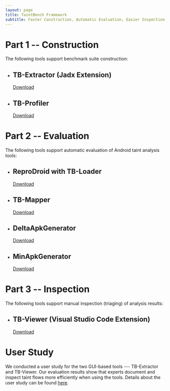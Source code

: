 ```yaml
---
layout: page
title: TaintBench Framework
subtitle: Faster Construction, Automatic Evaluation, Easier Inspection
---
```


# Part 1 -- Construction
The following tools support benchmark suite construction:
- ## TB-Extractor (Jadx Extension)
  [Download](https://github.com/TaintBench/TaintBench/releases/download/TBFramework/TBExtractor-EMSE.zip)

- ## TB-Profiler 
  [Download](https://github.com/TaintBench/TaintBench/releases/download/TBFramework/TB-Profiler-0.0.1-EMSE.zip)
 

# Part 2 -- Evaluation
The following tools support automatic evaluation of Android taint analysis tools:
- ## ReproDroid with TB-Loader
  [Download](https://github.com/TaintBench/TaintBench/releases/download/TBFramework/BREW-2.0.0-SNAPSHOT-EMSE.zip)
  
- ## TB-Mapper
  [Download](https://github.com/TaintBench/TaintBench/releases/download/TBFramework/TBSaSMapper-1.0-SNAPSHOT-EMSE.zip)
  
- ## DeltaApkGenerator
  [Download](https://github.com/TaintBench/TaintBench/releases/download/TBFramework/DeltaApkGenerator-0.0.2-EMSE.zip)
  
- ## MinApkGenerator
  [Download](https://github.com/TaintBench/TaintBench/releases/download/TBFramework/MinApkGenerator-0.0.1-SNAPSHOT-EMSE.zip)


# Part 3 -- Inspection
The following tools support manual inspection (triaging) of analysis results:
- ## TB-Viewer (Visual Studio Code Extension)
  [Download](https://github.com/TaintBench/TaintBench/releases/download/TBFramework/TB-Viewer-0.0.1-EMSE.zip)


# User Study
We conducted a user study for the two GUI-based tools --- TB-Extractor and TB-Viewer. Our evaluation results show that experts document and inspect taint flows more efficiently when using the tools. Details about the user study can be found [here](userstudy.md).